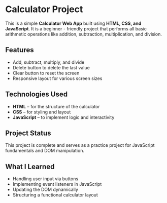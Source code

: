 # Calculator Project

This is a simple **Calculator Web App** built using **HTML, CSS, and JavaScript**. It is a beginner - friendly project that performs all basic arithmetic operations like addition, subtraction, multiplication, and division.

## Features
- Add, subtract, multiply, and divide
- Delete button to delete the last value
- Clear button to reset the screen
- Responsive layout for various screen sizes

## Technologies Used
- **HTML** – for the structure of the calculator
- **CSS** – for styling and layout
- **JavaScript** – to implement logic and interactivity

## Project Status
This project is complete and serves as a practice project for JavaScript fundamentals and DOM manipulation.

## What I Learned
- Handling user input via buttons
- Implementing event listeners in JavaScript
- Updating the DOM dynamically
- Structuring a functional calculator layout
